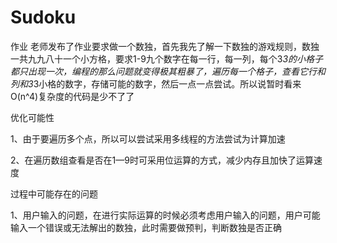 # Sudoku
作业
老师发布了作业要求做一个数独，首先我先了解一下数独的游戏规则，数独一共九九八十一个小方格，要求1-9九个数字在每一行，每一列，每个3*3的小格子都只出现一次，编程的那么问题就变得极其粗暴了，遍历每一个格子，查看它行和列和3*3小格的数字，存储可能的数字，然后一点一点尝试。所以说暂时看来O(n^4)复杂度的代码是少不了了

优化可能性

1、由于要遍历多个点，所以可以尝试采用多线程的方法尝试为计算加速

2、在遍历数组查看是否在1—9时可采用位运算的方式，减少内存且加快了运算速度

过程中可能存在的问题

1、用户输入的问题，在进行实际运算的时候必须考虑用户输入的问题，用户可能输入一个错误或无法解出的数独，此时需要做预判，判断数独是否正确
